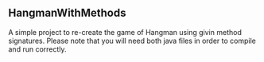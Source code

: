 ## HangmanWithMethods

A simple project to re-create the game of Hangman using givin method signatures. Please note that you will need both java files in order to compile and run correctly. 
